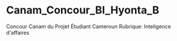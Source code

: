 # Canam_Concour_BI_Hyonta_B
Concour Canam du Projet Étudiant Cameroun Rubrique: Inteligence d'affaires
